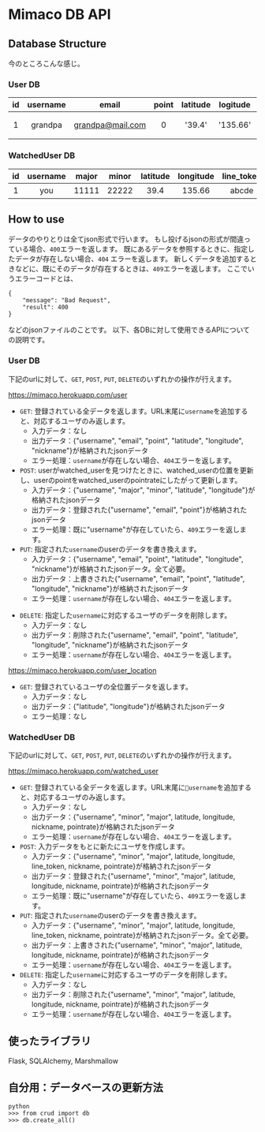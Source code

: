 # Mimaco DB API
## Database Structure
今のところこんな感じ。

### User DB
| id | username | email | point| latitude | logitude | nickname |
|:---:|:---:|:---:|:---:|:---:|:---:|:---:|
| 1 | grandpa | grandpa@mail.com | 0 | '39.4' | '135.66' | おじいちゃん |


### WatchedUser DB
| id | username | major | minor| latitude | longitude | line_token | nickname | pointrate |
|:---:|:---:|:---:|:---:|:---:|:---:|:---:|:---:|:---:|
| 1 | you | 11111 | 22222 | 39.4 | 135.66 | abcde | けいいち | 2 |


## How to use
データのやりとりは全てjson形式で行います。
もし投げるjsonの形式が間違っている場合、`400`エラーを返します。
既にあるデータを参照するときに、指定したデータが存在しない場合、`404` エラーを返します。
新しくデータを追加するときなどに、既にそのデータが存在するときは、`409`エラーを返します。
ここでいうエラーコードとは、
```
{
    "message": "Bad Request",
    "result": 400
}
```
などのjsonファイルのことです。
以下、各DBに対して使用できるAPIについての説明です。

### User DB
下記のurlに対して、`GET`, `POST`, `PUT`, `DELETE`のいずれかの操作が行えます。

https://mimaco.herokuapp.com/user

* `GET`: 登録されている全データを返します。URL末尾に`username`を追加すると、対応するユーザのみ返します。
  * 入力データ：なし
  * 出力データ：{"username", "email", "point", "latitude", "longitude", "nickname"}が格納されたjsonデータ
  * エラー処理：`username`が存在しない場合、`404`エラーを返します。
* `POST`: userがwatched_userを見つけたときに、watched_userの位置を更新し、userのpointをwatched_userのpointrateにしたがって更新します。
  * 入力データ：{"username", "major", "minor", "latitude", "longitude"}が格納されたjsonデータ
  * 出力データ：登録された{"username", "email", "point"}が格納されたjsonデータ
  * エラー処理：既に"username"が存在していたら、`409`エラーを返します。
* `PUT`: 指定された`username`のuserのデータを書き換えます。
  * 入力データ：{"username", "email", "point", "latitude", "longitude", "nickname"}が格納されたjsonデータ。全て必要。
  * 出力データ：上書きされた{"username", "email", "point", "latitude", "longitude", "nickname"}が格納されたjsonデータ
  * エラー処理：`username`が存在しない場合、`404`エラーを返します。
<!-- * `PATCH`: 指定した`username`のユーザのポイント指定した数だけ足します。
  * 入力データ：{"point_increment"}が格納されたjsonデータ
  * 出力データ：ポイントが足されたユーザの{"username", "email", "point"}が格納されたjsonデータ
  * エラー処理：`username`が存在しない場合、`404`エラーを返します。 -->

* `DELETE`: 指定した`username`に対応するユーザのデータを削除します。
  * 入力データ：なし
  * 出力データ：削除された{"username", "email", "point", "latitude", "longitude", "nickname"}が格納されたjsonデータ
  * エラー処理：`username`が存在しない場合、`404`エラーを返します。

https://mimaco.herokuapp.com/user_location

* `GET`: 登録されているユーザの全位置データを返します。
  * 入力データ：なし
  * 出力データ：{"latitude", "longitude"}が格納されたjsonデータ
  * エラー処理：なし


### WatchedUser DB
下記のurlに対して、`GET`, `POST`, `PUT`, `DELETE`のいずれかの操作が行えます。

https://mimaco.herokuapp.com/watched_user

* `GET`: 登録されている全データを返します。URL末尾に`username`を追加すると、対応するユーザのみ返します。
  * 入力データ：なし
  * 出力データ：{"username", "minor", "major", latitude, longitude, nickname, pointrate}が格納されたjsonデータ
  * エラー処理：`username`が存在しない場合、`404`エラーを返します。
* `POST`: 入力データをもとに新たにユーザを作成します。
  * 入力データ：{"username", "minor", "major", latitude, longitude, line_token, nickname, pointrate}が格納されたjsonデータ
  * 出力データ：登録された{"username", "minor", "major", latitude, longitude, nickname, pointrate}が格納されたjsonデータ
  * エラー処理：既に"username"が存在していたら、`409`エラーを返します。
* `PUT`: 指定された`username`のuserのデータを書き換えます。
  * 入力データ：{"username", "minor", "major", latitude, longitude, line_token, nickname, pointrate}が格納されたjsonデータ。全て必要。
  * 出力データ：上書きされた{"username", "minor", "major", latitude, longitude, nickname, pointrate}が格納されたjsonデータ
  * エラー処理：`username`が存在しない場合、`404`エラーを返します。
* `DELETE`: 指定した`username`に対応するユーザのデータを削除します。
  * 入力データ：なし
  * 出力データ：削除された{"username", "minor", "major", latitude, longitude, nickname, pointrate}が格納されたjsonデータ
  * エラー処理：`username`が存在しない場合、`404`エラーを返します。


## 使ったライブラリ
Flask, SQLAlchemy, Marshmallow


## 自分用：データベースの更新方法
    python
    >>> from crud import db
    >>> db.create_all()

